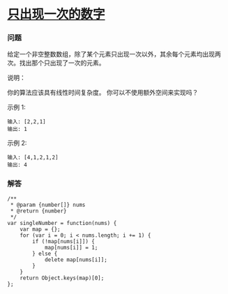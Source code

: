 # [只出现一次的数字](https://leetcode-cn.com/problems/single-number)

### 问题

给定一个非空整数数组，除了某个元素只出现一次以外，其余每个元素均出现两次。找出那个只出现了一次的元素。

说明：

你的算法应该具有线性时间复杂度。 你可以不使用额外空间来实现吗？

示例 1:

```
输入: [2,2,1]
输出: 1
```
示例 2:

```
输入: [4,1,2,1,2]
输出: 4
```

### 解答

```
/**
 * @param {number[]} nums
 * @return {number}
 */
var singleNumber = function(nums) {
    var map = {};
    for (var i = 0; i < nums.length; i += 1) {
        if (!map[nums[i]]) {
            map[nums[i]] = 1;
        } else {
            delete map[nums[i]];
        }
    }
    return Object.keys(map)[0];
};
```